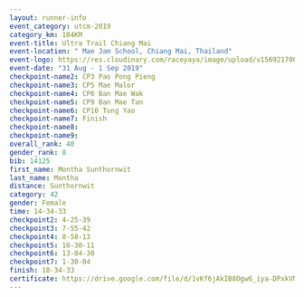 ```yaml
---
layout: runner-info 
event_category: utcm-2019 
category_km: 104KM 
event-title: Ultra Trail Chiang Mai 
event-location: " Mae Jam School, Chiang Mai, Thailand" 
event-logo: https://res.cloudinary.com/raceyaya/image/upload/v1569217001/logo/ultra-trail-chiangmai_ay7efp.jpg 
event-date: "31 Aug - 1 Sep 2019" 
checkpoint-name2: CP3 Pao Pong Pieng 
checkpoint-name3: CP5 Mae Malor 
checkpoint-name4: CP6 Ban Mae Wak  
checkpoint-name5: CP9 Ban Mae Tan 
checkpoint-name6: CP10 Tung Yao 
checkpoint-name7: Finish 
checkpoint-name8: 
checkpoint-name9: 
overall_rank: 40
gender_rank: 8
bib: 14125
first_name: Montha Sunthornwit
last_name: Montha
distance: Sunthornwit
category: 42
gender: Female
time: 14-34-33
checkpoint2: 4-25-39
checkpoint3: 7-55-42
checkpoint4: 8-58-13
checkpoint5: 10-30-11
checkpoint6: 13-04-30
checkpoint7: 1-30-04
finish: 18-34-33
certificate: https://drive.google.com/file/d/1vKf6jAkIB8Ogw6_iya-DPxkVNIvB0izz/view?usp=sharing
---
```

